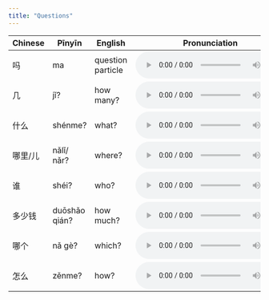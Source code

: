 ```yaml
---
title: "Questions"
---
```


 Chinese | Pīnyīn | English | Pronunciation
------------- | ------------- | ------------- | -------------
吗|ma|question particle|<audio controls src="/assets/audio/question/question-01.wav" class="audio-control" />
几|jǐ?|how many?|<audio controls src="/assets/audio/question/question-02.wav" class="audio-control" />
什么|shénme?|what?|<audio controls src="/assets/audio/question/question-03.wav" class="audio-control" />
哪里/儿|nǎlǐ/ nǎr?|where?|<audio controls src="/assets/audio/question/question-04.wav" class="audio-control" />
谁|shéi?|who?|<audio controls src="/assets/audio/question/question-05.wav" class="audio-control" />
多少钱|duōshǎo qián?|how much?|<audio controls src="/assets/audio/question/question-06.wav" class="audio-control" />
哪个|nǎ gè?|which?|<audio controls src="/assets/audio/question/question-07.wav" class="audio-control" />
怎么|zěnme?|how?|<audio controls src="/assets/audio/question/question-08.wav" class="audio-control" />
